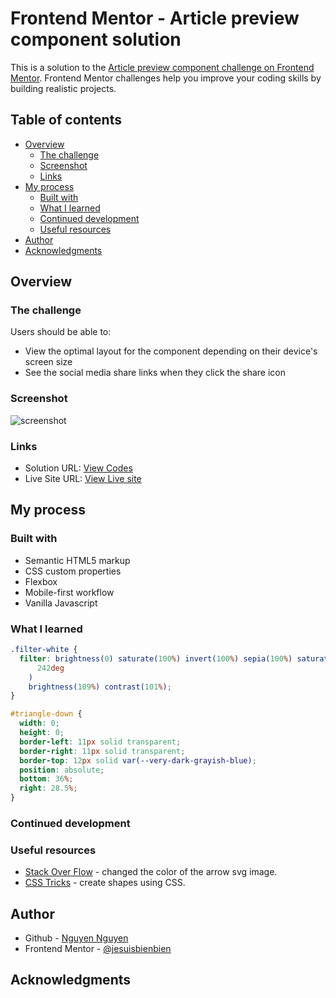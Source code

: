 # Frontend Mentor - Article preview component solution

This is a solution to the [Article preview component challenge on Frontend Mentor](https://www.frontendmentor.io/challenges/article-preview-component-dYBN_pYFT). Frontend Mentor challenges help you improve your coding skills by building realistic projects.

## Table of contents

- [Overview](#overview)
  - [The challenge](#the-challenge)
  - [Screenshot](#screenshot)
  - [Links](#links)
- [My process](#my-process)
  - [Built with](#built-with)
  - [What I learned](#what-i-learned)
  - [Continued development](#continued-development)
  - [Useful resources](#useful-resources)
- [Author](#author)
- [Acknowledgments](#acknowledgments)

## Overview

### The challenge

Users should be able to:

- View the optimal layout for the component depending on their device's screen size
- See the social media share links when they click the share icon

### Screenshot

![screenshot](./Screenshot.png)

### Links

- Solution URL: [View Codes](https://github.com/jesuisbienbien/article-preview-component)
- Live Site URL: [View Live site](https://jesuisbienbien.github.io/article-preview-component/)

## My process

### Built with

- Semantic HTML5 markup
- CSS custom properties
- Flexbox
- Mobile-first workflow
- Vanilla Javascript

### What I learned

```css
.filter-white {
  filter: brightness(0) saturate(100%) invert(100%) sepia(100%) saturate(0%) hue-rotate(
      242deg
    )
    brightness(109%) contrast(101%);
}

#triangle-down {
  width: 0;
  height: 0;
  border-left: 11px solid transparent;
  border-right: 11px solid transparent;
  border-top: 12px solid var(--very-dark-grayish-blue);
  position: absolute;
  bottom: 36%;
  right: 28.5%;
}
```

### Continued development

### Useful resources

- [Stack Over Flow](https://stackoverflow.com/questions/22252472/how-to-change-the-color-of-an-svg-element) - changed the color of the arrow svg image.
- [CSS Tricks](https://css-tricks.com/the-shapes-of-css/) - create shapes using CSS.

## Author

- Github - [Nguyen Nguyen](https://github.com/jesuisbienbien)
- Frontend Mentor - [@jesuisbienbien](https://www.frontendmentor.io/profile/jesuisbienbien)

## Acknowledgments
